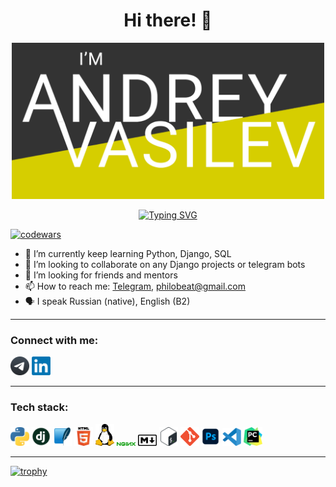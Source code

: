 <h1 align="center">Hi there! 👋</h1>
<p align="center">
  <a href="https://t.me/philobeat"><img src="img/AV_github_banner copy.png" width="500"></a>
</p>
<p align="center">
  <a href="https://git.io/typing-svg"><img src="https://readme-typing-svg.demolab.com?font=Fira+Code&pause=1000&width=435&lines=Backend+development+student" alt="Typing SVG" /></a>
</p>

[![codewars](https://www.codewars.com/users/MadeOfMeat/badges/small)](https://www.codewars.com/users/MadeOfMeat)

- 🌱 I’m currently keep learning Python, Django, SQL
- 👯 I’m looking to collaborate on any Django projects or telegram bots
- 🤔 I’m looking for friends and mentors
- 📫 How to reach me: <a href="https://t.me/philobeat">Telegram</a>, philobeat@gmail.com
- 🗣️ I speak Russian (native), English (B2)

***

<h3>Connect with me:</h3>
<a href="https://t.me/philobeat"><img src="img/telegram.png" width="30"></a>
<a href="https://www.linkedin.com/in/andrey-vasilev-949722255/"><img src="img/LinkedIn.png" width="30"></a>

***

<h3>Tech stack:</h3>
<p align="left">
<img src="img/python.png" width="30"></a>
<img src="img/dj.png" width="30"></a>
<img src="img/SQLite.png" width="30"></a>
<img src="img/HTML5.png" width="30"></a>
<img src="img/Linux.png" width="30"></a>
<img src="img/nginx.png" width="30"></a>
<img src="img/Markdown.png" width="30"></a>
<img src="img/Bash.png" width="30"></a>
<img src="img/git.png" width="30"></a>
<img src="img/Photoshop.png" width="30"></a>
<img src="img/vscode.png" width="30"></a>
<img src="img/pycharm.png" width="30"></a>
</p>

***
[![trophy](https://github-profile-trophy.vercel.app/?username=AHolstein&theme=onedark)](https://github.com/ryo-ma/github-profile-trophy)
